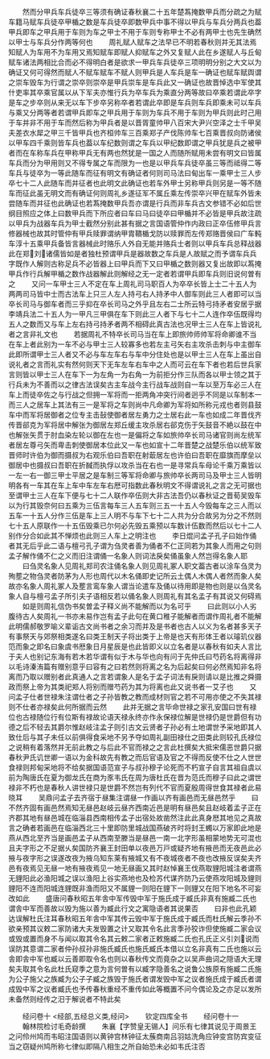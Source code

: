<!-- { "loadSidebar": true } -->
　　然而分甲兵车兵徒卒三等须有确证春秋襄二十五年楚蒍掩数甲兵而分疏之为赋车籍马赋车兵徒卒甲楯之数是车兵徒卒即数甲兵中事不得以甲兵与车兵分两兵也葢甲兵即车之甲兵用于车则为车之甲士不用于车则专称甲士不必有两甲士也先生确然以甲士与车兵分作两等何也
　　周礼赋人赋车之法早已不明若春秋则并无其法焉知赋人为车用不为车用又焉知赋车即赋人抑赋车之外又复赋人此在乡遂赋人与丘甸赋车诸法两相比合而必不得明白者是欲求一甲兵车兵徒卒三项明明分别之大文以为确证又何可得然而赋人不赋车赋车不赋人则甲兵是人车兵是车一确证也赋车赋舆谓之崇车毁车为行谓之崇卒则崇卒是甲兵崇车是车兵此又一确证也故晋悼选中军使其什吏率其卒乘官属以从下军夫亦惟行兵为卒车兵为乘直分两等故曰卒乘若谓此卒字是车之步卒则从来无以车下步卒另称卒者若谓此卒即是车兵则车兵即乘未可以车兵与乘又分两等者若谓甲兵即车之甲兵用于车则为车兵不用于车则为甲兵则此时己用于车并非不用于车而然后称为甲兵者是以晋胥童帅甲八百宋大尹兴空泽之士千甲吴夫差衣水犀之甲三千皆甲兵也齐桓帅车三百乘郑子产伐陈帅车七百乘晋叔向防诸侯以甲车四千乘则皆车兵也葢以车纪数则谓之车兵以甲纪数即谓之甲兵犹是兵之被甲者而在车称车兵在甲称甲兵无有两也然犹是一国之人而随所赋用未尝有明文曰皆属车兵而分为甲用则又不得专属之车而限为一也是以甲兵车兵徒卒虽三等而祗得二等车兵与徒卒为一等此随车而征有明文有确证者何则司马法曰甸出车一乘甲士三人步卒七十二人此随车而并征者也此明文此确证也若车外甲士另称甲兵则另是一等不随车而征此虽无明文而有确证何则周礼乡遂征军不属丘乘左传崇卒兴甲在赋车外皆未尝随车而并征也此确证也若蒍掩数甲兵吾亦谓是行兵而非车兵古文参错不必如后世纲目照应之体上曰数甲兵而下所应者曰车曰马曰徒卒曰甲楯并不必皆是甲兵故注疏以甲兵为战器车兵为甲士截然分别此甚有据之言国语管仲作内政曰正卒伍修甲兵言修器械也故其时管仲有甲兵赎罪谓纳甲胄鞼楯戈防以赎罪而左传郑赂晋侯曰广车軘车淳十五乘甲兵备皆言器械此时赂乐人外自无能并赂兵士者则以甲兵车兵总释战器此在郑刘诸儒皆如是者独杜预谓甲兵是器故数之车兵是人故赋之而予谓车兵兵字既作人解则古称足兵不必皆器上曰甲兵而下又曰甲楯之数则器又复出故即以蒍掩甲兵作行兵解甲楯之数作战器解此则解经之无一定者若谓甲兵即车兵则旧说何曽有之
　　又问一车甲士三人不定在车上周礼司马职百人为卒卒长皆上士二十五人为两两司马皆中士而古法车上只三人左人持弓右人持矛中人御车则此三人者即可以当卒长司马与御车者而三乎抑在卒长司马之外乎且左右二士所云特弓持矛者安居乎据李靖兵法二十五人为一甲凡三甲俱在车下则此三人者下与七十二人连作卒伍既得均五人之数而又与车上左右持弓持矛者两不相碍此真古法也况甲士三人在车上皆说礼者之言非礼文也
　　若据周礼不特卒长司马当在车上即旅帅师帅军将命卿谁不当在车上者此别为一车不必与甲士三人较寡多也若左主弓矢右主攻杀击刺与中主御车此即所谓甲士三人者又不必与车左车右与车中分住处也是以甲士三人在车上虽出自说礼者之言而礼实有然何则天下无车左车右车中之人而可云在车下者也若后世兵家言则皆以甲士三人在车下一为左角一为右角一为前拒分作三队而各以甲士领之其于行兵未为不善而以之律古法误矣古主车战今主行战车战则自一车以至万车必三人在车上而徒卒佐之与行战之但拥一军将而一拒两角冲突行间者迥乎不同是以车制本一而三人之居车上其法有三一是军将之车则尚中凡命卿为军将如所称元戎也者则县鼓车中而军将居御者之位专主击鼔使御者居左勇力之士居右此一车也如成二年晋伐齐传晋郤克为军将居中解张为御居左郑丘缓主攻杀居右郤克伤于矢鼓音不絶以鼓在中也解张矢贯于肘血染左轮以御在左也一是偏将之车如旅帅卒长司马诸官则尚左统军者居左尊弓矢而卑击刺使御居本位此又一车也如宣十二年晋楚之战楚乐伯以统军致晋师时许伯为御而摄叔为右观乐伯曰吾职在射菆居左也许伯曰吾职在靡旗而摩垒以御居中也摄叔曰吾职在折馘而执俘以攻杀当在右也一是寻常兵车母论千乘万乘皆以一左一右一御三甲士平居之是车制三等军将命卿与旅帅卒长两司马及甲士三人皆明明各有一车其在车上车中车左车右厯可指数此春秋明文不得谓说礼之言之无可据也至谓甲士三人在车下便与七十二人联作卒伍则大非古法吾仍以春秋证之晋荀吴毁车以为行其毁奈何曰五乘为三伍言每车三人五车则三五一十五人今毁每车之三人而以五车一十五人分作三伍是车上三人明不与车下七十二人共为分合故另为分之不然则七十五人原联作一十五伍毁乘已尔何必先毁五乘预以车数计伍数而然后以七十二人别作分合如此其不惮烦也此则三人车上之明注也
　　李日焜问孟子孔子曰始作俑者其无后乎此二语与檀弓孔子谓为刍灵者善为俑者不仁正同若为其象人而用之句则孟子解作俑不仁之义而旧注谓俑一名象人则词法戾矣俑虽象人然岂得名象人耶
　　曰刍灵名象人见周礼郑司农注俑名象人则见周礼冢人职文葢古者以涂车刍灵为殉塟之物刍灵者防茅为人形也周代以木名俑即史记所云土偶人木偶人者然而象人矣故亦名象人周礼冢人及塟言鸾车象人谓当论遣车及俑以待用即是物也则是以刍灵名象人自与檀弓孟子所引夫子语相反若以俑名象人则周礼有其名孟子有其说又何碍焉
　　如是则周礼信伪书矣曽孟子释义尚不能解而以为名可乎
　　曰此则以小人劣腹待古人矣周礼一书亦未易作岂有孟子此句在黄口稚子能解者而谓作周礼者不能解此明儒郝敬罗喻义辈诟古文尚书者之余习而并及是书者也古人以义为名者甚多天子有事祭天与郊祭相类遂名曰类王制天子将出类于上帝是也天有形体王者以璿玑仪器笵而象之即名曰象虞书厯象日月星辰是也此皆即义以立名者是以春秋有如夫人言比于夫人也别记东海有若木若华谓有似于木与华也向有问于先仲氏曰芍药名将离得非以毛诗溱洧篇有赠别意乎曰容有之曰若然则将离之名为后起矣曰何必然焉知非名将离而乃取以赠别者此真通人之言若谓象人是名于孟子词法有戾则请以是比推之舜摄政而祭上帝为其类祀郑人将别而赠芍药为其为将离也此又说书者一艾子也
　　又问孟子仕者世禄朱注谓仕者之子孙皆教之教而成材则官之若不可用亦使之不失其禄则不仕者亦禄矣此何所据而云然
　　此并无据之言毕命世禄之家孔安国曰世有禄位也古禄随位行有位斯有禄故论语天禄永终亦作永保禄位解是世禄仍是世爵但有功德之后不轻去其爵尔惟赵岐注孟子则引古文云贤者子孙必有土地谓世予采地即其人致仕后与其子未任以前俱得食采地不另予夺如周礼副田禄仕之田类此则较孔氏禄位之说稍有着落然并无前此教之与后此不官而禄之之言此杜撰矣大抵宋儒恶世爵只据春秋尹氏讥世卿一语以为金科故先有教之而后官语及官之不得而反使不仕之人世世食禄则邦甸采地将不给矣据国语范宣子与叔孙穆子论死而不朽宣子自言其祖自虞以前为陶唐氏在夏为御龙氏在商为豕韦氏在周为唐杜氏在晋为范氏而穆子曰此之谓世禄非不朽也是春秋人讲世禄只是世爵不然岂有列代不官而夏殷周得世食其禄者此易晓耳
　　吴鼎问孟子去齐宿于昼集注谓昼一作画以齐有画邑而无昼邑然乎
　　曰不然齐固有画邑然焉知无昼邑赵岐云昼齐西南近邑是明有昼邑矣且赵岐着孟子正在齐郡其地有昼邑城在临淄县西南相传孟子出宿处故凿然注此此真身厯其地见之真故言之确者若画邑在临淄西北三十里即防里城战国燕破齐时将封王蠋以万家即此地是燕从西北至齐当是画邑孟子从西南至滕当是昼邑一南一北字形虽相蒙地势无可混也且夫字形之不足据乆矣国防齐襄王封田单以夜邑万戸或疑齐地有掖邑而无夜邑此必掖与夜字形之误遂改夜为掖乌知东莱有掖城又有不夜城夜者不夜也改掖反误矣夫齐邑有夜焉见无昼一地有掖夜焉见一地无昼画又其时赵悼襄王伐燕取貍阳城注者谓燕无貍阳此必渔阳城之误以渔阳上谷实燕地也及检苏代谋齐防乃云使燕攻阳城及貍则貍阳不连而阳城连貍既非渔而阳又不属貍一则阳在貍下一则貍又在阳下地名不可妄改如此
　　盛唐问春秋昭五年舎中军传毁中军于施氏成于臧氏非真有施臧二氏也谓舎中军而善故以毁为施以善为臧此行文之寓隐语者其说果否
　　曰非也此孔颖达误解杜氏注耳春秋昭五年舎中军其传云毁中军于施氏成于臧氏而杜氏解云季孙不欲亲预其议敕二家防诸大夫发毁置之计又取其令名此言季孙狡诈但使施臧二家会议或毁或置而身不与闻以取其令名其云敕二家者正敕施臧二氏也孔氏正义引刘说而误防其意谓二家者仲孙叔孙非施氏臧氏也施氏臧氏本借以立名非真有二氏也施以云舎即舎中军也臧以云善即取令名也则以春秋传文而竟杂之以吴声曲词之隠语大无理矣夫取其令名此杜氏窥季之意为言何曽有以臧字隐善名之说鲁公族原有施臧二氏施为公子施父之族臧为公子子臧之族毁于施氏者谓发毁中军之议者施氏成于臧氏者谓成毁中军之议者臧氏也予传春秋重经不重传如此等概置不问今偶论及之亦足以发所未备然则经传之汨于解说者不特此矣











　　经问卷十
<经部,五经总义类,经问>
　　钦定四库全书
　　经问卷十一
　　翰林院检讨毛奇龄撰
　　朱襄【字赞皇无锡人】问乐有七律其说见于周景王之问伶州鸠而韦昭注国语则以黄钟宫林钟征太蔟商南吕羽姑洗角应钟变宫防宾变征当之窃疑州鸠所称七律似即隔八相生之所自始恐未必如韦氏注否
